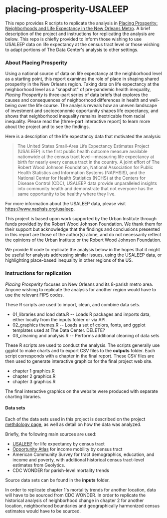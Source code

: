 # placing-prosperity-USALEEP

This repo provides R scripts to replicate the analysis in [Placing Prosperity: Neighborhoods and Life Expectancy in the New Orleans Metro](https://www.datacenterresearch.org/reports_analysis/placing-prosperity/). A brief description of the project and instructions for replicating the analysis are below. This repo is chiefly provided to inform those wishing to use USALEEP data on life expectancy at the census tract level or those wishing to adapt portions of The Data Center's analysis to other settings. 

### About Placing Prosperity

Using a national source of data on life expectancy at the neighborhood level as a starting point, this report examines the role of place in shaping shared prosperity in the New Orleans region. Taking data on life expectancy at the neighborhood level as a "snapshot" of pre-pandemic health inequality, *Placing Prosperity* is three-part series of data briefs that explores the causes and consequences of neighborhood differences in health and well-being over the life course. The analysis reveals how an uneven landscape of investment and socioeconomic opportunity shapes life expectancy, and shows that neighborhood inequality remains inextricable from racial inequality. Please read the [three-part interactive report] to learn more about the project and to see the findings.

Here is a description of the life expectancy data that motivated the analysis:
> The United States Small-Area Life Expectancy Estimates Project (USALEEP) is the first public health outcome measure available nationwide at the census tract level—measuring life expectancy at birth for nearly every census tract in the country. A joint effort of The Robert Wood Johnson Foundation, National Association for Public Health Statistics and Information Systems (NAPHSIS), and the National Center for Health Statistics (NCHS) at the Centers for Disease Control (CDC), USALEEP data provide unparalleled insights into
community health and demonstrate that not everyone has the same opportunity to be healthy where they live.

For more information about the USALEEP data, please visit https://www.naphsis.org/usaleep.

This project is based upon work supported by the Urban Institute through funds provided by the Robert Wood Johnson Foundation. We thank them for their support but acknowledge that the findings and conclusions presented in this report are those of the author(s) alone, and do not necessarily reflect the opinions of the Urban Institute or the Robert Wood Johnson Foundation.

We provide R code to replicate the analysis below in the hopes that it might be useful for analysts addressing similar issues, using the USALEEP data, or highlighting place-based inequality in other regions of the US. 

### Instructions for replication

*Placing Prosperity* focuses on New Orleans and its 8-parish metro area. Anyone wishing to replicate the analysis for another region would have to use the relevant FIPS codes. 

These R scripts are used to import, clean, and combine data sets.

- 01_libraries and load data.R -- Loads R packages and imports data, either locally from the inputs folder or via API.
- 02_graphics themes.R -- Loads a set of colors, fonts, and ggplot templates used at The Data Center. DELETE?
- 03_cleaning and analysis.R -- Performs additional cleaning of data sets

These R scripts are used to conduct the analysis. The scripts generally use ggplot to make charts and to export CSV files to the **outputs** folder. Each script corresponds with a chapter in the final report. These CSV files are then used to generate interactive graphics for the final project web site. 

- chapter 1 graphics.R
- chapter 2 graphics.R
- chapter 3 graphics.R

The final interactive graphics on the website were produced with separate charting libraries.

#### Data sets

Each of the data sets used in this project is described on the project [methdology page](https://www.datacenterresearch.org/placing-prosperity/methodology.html), as well as detail on how the data was analyzed. 

Briefly, the following main sources are used:

- [USALEEP](https://www.cdc.gov/nchs/nvss/usaleep/usaleep.html) for life expectancy by census tract
- [Opportunity Atlas](https://opportunityinsights.org/data/?geographic_level=0&topic=0&paper_id=1652#resource-listing) for income mobility by census tract
- American Community Survey for tract demographics, education, and income and poverty, with additional historical census tract-level estimates from Geolytics.
- CDC WONDER for parish-level mortality trends

Source data sets can be found in the **inputs** folder.

In order to replicate chapter 1's mortality trends for another location, data will have to be sourced from CDC WONDER. In order to replicate the historical analysis of neighborhood change in chapter 2 for another location, neighborhood boundaries and geographically harmonized census estimates would have to be sourced.
